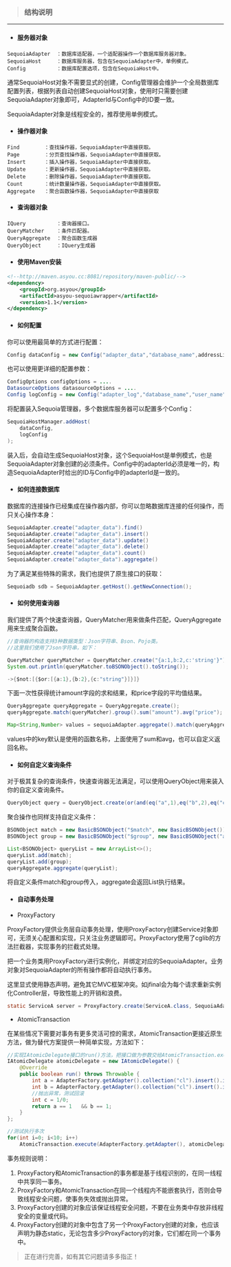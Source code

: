 >### **结构说明**
---
- #### **服务器对象**
```text
SequoiaAdapter  ：数据库适配器，一个适配器操作一个数据库服务器对象。
SequoiaHost	    ：数据库服务器，包含在SequoiaAdapter中，单例模式。
Config		    ：数据库配置选项，包含在SequoiaHost中。

```
通常SequoiaHost对象不需要显式的创建，Config管理器会维护一个全局数据库配置列表，根据列表自动创建SequoiaHost对象，使用时只需要创建SequoiaAdapter对象即可，AdapterId与Config中的ID要一致。

SequoiaAdapter对象是线程安全的，推荐使用单例模式。
- #### **操作器对象**
```text
Find		：查找操作器，SequoiaAdapter中直接获取。
Page		：分页查找操作器，SequoiaAdapter中直接获取。
Insert		：插入操作器，SequoiaAdapter中直接获取。
Update		：更新操作器，SequoiaAdapter中直接获取。
Delete		：删除操作器，SequoiaAdapter中直接获取。
Count   	：统计数量操作器，SequoiaAdapter中直接获取。
Aggregate	：聚合函数操作器，SequoiaAdapter中直接获取 
```
- #### **查询器对象**
```text
IQuery		    ：查询器接口。
QueryMatcher	：条件匹配器。
QueryAggregate	：聚合函数生成器
QueryObject	    ：IQuery生成器
```
- #### **使用Maven安装**
```xml
<!--http://maven.asyou.cc:8081/repository/maven-public/-->  
<dependency>  
    <groupId>org.asyou</groupId>  
    <artifactId>asyou-sequoiawrapper</artifactId>  
    <version>1.1</version>  
</dependency>  
```

- #### **如何配置**

你可以使用最简单的方式进行配置：
```java
Config dataConfig = new Config("adapter_data","database_name",addressList);
```
也可以使用更详细的配置参数：
```java
ConfigOptions configOptions = ....
DatasourceOptions datasourceOptions = ....
Config logConfig = new Config("adapter_log","database_name","user_name","password",addressList,configOptions,datasourceOptions);
```
将配置装入Sequoia管理器，多个数据库服务器可以配置多个Config：  
```java
SequoiaHostManager.addHost(
    dataConfig,
    logConfig
);
```

装入后，会自动生成SequoiaHost对象，这个SequoiaHost是单例模式，也是SequoiaAdapter对象创建的必须条件。Config中的adapterId必须是唯一的，构造SequoiaAdapter时给出的ID与Config中的adapterId是一致的。

- #### **如何连接数据库**
数据库的连接操作已经集成在操作器内部，你可以忽略数据库连接的任何操作，而只关心操作本身：
```java
SequoiaAdapter.create("adapter_data").find()
SequoiaAdapter.create("adapter_data").insert()
SequoiaAdapter.create("adapter_data").update()
SequoiaAdapter.create("adapter_data").delete()
SequoiaAdapter.create("adapter_data").count()
SequoiaAdapter.create("adapter_data").aggregate()
```
为了满足某些特殊的需求，我们也提供了原生接口的获取：
```java
Sequoiadb sdb = SequoiaAdapter.getHost().getNewConnection();
```
- #### **如何使用查询器**

我们提供了两个快速查询器，QueryMatcher用来做条件匹配，QueryAggregate用来生成聚合函数。
```java
//查询器的构造支持3种数据类型：Json字符串、Bson、Pojo类。
//这里我们使用了Json字符串，如下：

QueryMatcher queryMatcher = QueryMatcher.create("{a:1,b:2,c:'string'}").or().not();
System.out.println(queryMatcher.toBSONObject().toString());

->{$not:[{$or:[{a:1},{b:2},{c:"string"}]}]}
```
下面一次性获得统计amount字段的求和结果，和price字段的平均值结果。
```java
QueryAggregate queryAggregate = QueryAggregate.create();
queryAggregate.match(queryMatcher).group().sum("amount").avg("price");

Map<String,Number> values = sequoiaAdapter.aggregate().match(queryAggregate).values();
```
values中的key默认是使用的函数名称，上面使用了sum和avg，也可以自定义返回名称。

- #### **如何自定义查询条件**
对于极其复杂的查询条件，快速查询器无法满足，可以使用QueryObject用来装入你的自定义查询条件。
```java
QueryObject query = QueryObject.create(or(and(eq("a",1),eq("b",2),eq("c","string"))));
```
聚合操作也同样支持自定义条件：
```java
BSONObject match = new BasicBSONObject("$match", new BasicBSONObject());
BSONObject group = new BasicBSONObject("$group", new BasicBSONObject("amount", new BasicBSONObject("sum", "price")));

List<BSONObject> queryList = new ArrayList<>();
queryList.add(match);
queryList.add(group);
queryAggregate.aggregate(queryList);
```
将自定义条件match和group传入，aggregate会返回List<BSONObject>执行结果。

- #### **自动事务处理**
- ProxyFactory

ProxyFactory提供业务层自动事务处理，使用ProxyFactory创建Service对象即可，无须关心配置和实现，只关注业务逻辑即可。ProxyFactory使用了cglib的方法拦截器，实现事务的拦截式处理。

把一个业务类用ProxyFactory进行实例化，并绑定对应的SequoiaAdapter。业务对象对SequoiaAdapter的所有操作都将自动执行事务。

这里显式使用静态声明，避免其它MVC框架冲突。如jfinal会为每个请求重新实例化Controller层，导致性能上的开销和浪费。
```java
static ServiceA server = ProxyFactory.create(ServiceA.class, SequoiaAdapter.create("adapter_data"));
```

- AtomicTransaction

在某些情况下需要对事务有更多灵活可控的需求，AtomicTransaction更接近原生方法，做为替代方案提供一种简单实现，方法如下：
```java
//实现IAtomicDelegate接口的run()方法，把接口做为参数交给AtomicTransaction.execute()自动执行事务
IAtomicDelegate atomicDelegate = new IAtomicDelegate() {
    @Override
    public boolean run() throws Throwable {
        int a = AdapterFactory.getAdapter().collection("cl").insert().insertOneT("{a:1}");
        int b = AdapterFactory.getAdapter().collection("cl").insert().insertOneT("{a:2}");
        //抛出异常，测试回滚
        int c = 1/0;
        return a == 1   && b == 1;
    }
};

//测试执行多次
for(int i=0; i<10; i++)
    AtomicTransaction.execute(AdapterFactory.getAdapter(), atomicDelegate);
```
事务规则说明：
1. ProxyFactory和AtomicTransaction的事务都是基于线程识别的，在同一线程中共享同一事务。
2. ProxyFactory和AtomicTransaction在同一个线程内不能嵌套执行，否则会导致线程安全问题，使事务失效或抛出异常。
3. ProxyFactory创建的对象应该保证线程安全问题，不要在业务类中存放非线程安全的变量或代码。
4. ProxyFactory创建的对象中包含了另一个ProxyFactory创建的对象，也应该声明为静态static，无论包含多少ProxyFactory的对象，它们都在同一个事务中。


> 正在进行完善，如有其它问题请多多指正！
